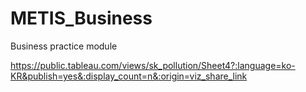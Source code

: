 # METIS_Business
Business practice module

https://public.tableau.com/views/sk_pollution/Sheet4?:language=ko-KR&publish=yes&:display_count=n&:origin=viz_share_link
